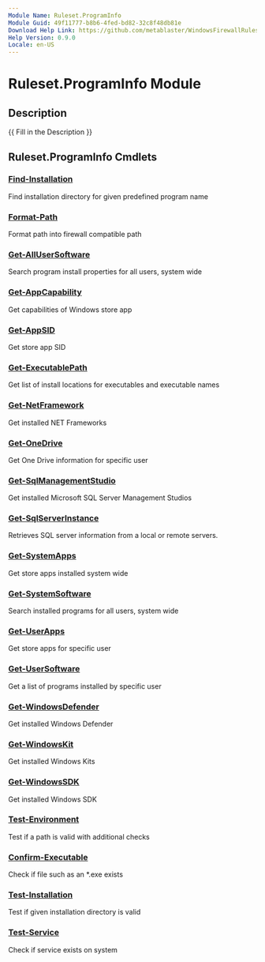 ```yaml
---
Module Name: Ruleset.ProgramInfo
Module Guid: 49f11777-b8b6-4fed-bd82-32c8f48db81e
Download Help Link: https://github.com/metablaster/WindowsFirewallRuleset/tree/master/Config/HelpContent/0.9.0
Help Version: 0.9.0
Locale: en-US
---
```


# Ruleset.ProgramInfo Module

## Description

{{ Fill in the Description }}

## Ruleset.ProgramInfo Cmdlets

### [Find-Installation](Find-Installation.md)

Find installation directory for given predefined program name

### [Format-Path](Format-Path.md)

Format path into firewall compatible path

### [Get-AllUserSoftware](Get-AllUserSoftware.md)

Search program install properties for all users, system wide

### [Get-AppCapability](Get-AppCapability.md)

Get capabilities of Windows store app

### [Get-AppSID](Get-AppSID.md)

Get store app SID

### [Get-ExecutablePath](Get-ExecutablePath.md)

Get list of install locations for executables and executable names

### [Get-NetFramework](Get-NetFramework.md)

Get installed NET Frameworks

### [Get-OneDrive](Get-OneDrive.md)

Get One Drive information for specific user

### [Get-SqlManagementStudio](Get-SqlManagementStudio.md)

Get installed Microsoft SQL Server Management Studios

### [Get-SqlServerInstance](Get-SqlServerInstance.md)

Retrieves SQL server information from a local or remote servers.

### [Get-SystemApps](Get-SystemApps.md)

Get store apps installed system wide

### [Get-SystemSoftware](Get-SystemSoftware.md)

Search installed programs for all users, system wide

### [Get-UserApps](Get-UserApps.md)

Get store apps for specific user

### [Get-UserSoftware](Get-UserSoftware.md)

Get a list of programs installed by specific user

### [Get-WindowsDefender](Get-WindowsDefender.md)

Get installed Windows Defender

### [Get-WindowsKit](Get-WindowsKit.md)

Get installed Windows Kits

### [Get-WindowsSDK](Get-WindowsSDK.md)

Get installed Windows SDK

### [Test-Environment](Test-Environment.md)

Test if a path is valid with additional checks

### [Confirm-Executable](Confirm-Executable.md)

Check if file such as an *.exe exists

### [Test-Installation](Test-Installation.md)

Test if given installation directory is valid

### [Test-Service](Test-Service.md)

Check if service exists on system

